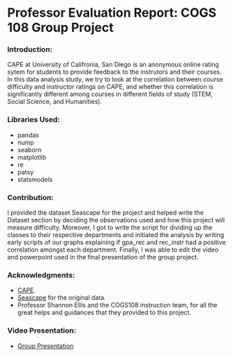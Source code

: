 # Professor Evaluation Report: COGS 108 Group Project



### Introduction:

CAPE at University of Califronia, San Diego is an anonymous online rating sytem for students to provide feedback to the instrutors and their courses. In this data analysis study, we try to look at the correlation between course difficulty and instructor ratings on CAPE, and whether this correlation is significantly different among courses in different fields of study (STEM, Social Science, and Humanities).

### Libraries Used: 

* pandas
* nump
* seaborn
* matplotlib
* re
* patsy
* statsmodels

### Contribution:

I provided the dataset Seascape for the project and helped write the Dataset section by deciding the observations used and how this project will measure difficulty. Moreover, I got to write the script for dividing up the classes to their respective departments and initiated the analysis by writing early scripts of our graphs explaining if gpa_rec and rec_instr had a positive correlation amongst each department. Finally, I was able to edit the video and powerpoint used in the final presentation of the group project.

### Acknowledgments:

- <a href=https://cape.ucsd.edu/>CAPE</a>.
- <a href=https://github.com/dcao/seascape>Seascape</a> for the original data.
- Professor Shannon Ellis and the COGS108 instruction team, for all the great helps and guidances that they provided to this project.


### Video Presentation:
- <a href=https://youtu.be/n675b9hl1aA/>Group Presentation</a> 
